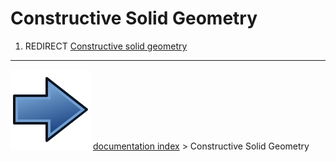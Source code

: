 # Constructive Solid Geometry
1.  REDIRECT [Constructive solid geometry](Constructive_solid_geometry.md)



---
![](images/Button_right.svg) [documentation index](../README.md) > Constructive Solid Geometry

